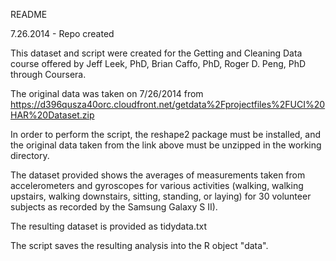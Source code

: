 README

7.26.2014 - Repo created

This dataset and script were created for the Getting and Cleaning Data course offered by Jeff Leek, PhD, Brian Caffo, PhD, Roger D. Peng, PhD through Coursera.

The original data was taken on 7/26/2014 from https://d396qusza40orc.cloudfront.net/getdata%2Fprojectfiles%2FUCI%20HAR%20Dataset.zip

In order to perform the script, the reshape2 package must be installed, and the original data taken from the link above must be unzipped in the working directory.

The dataset provided shows the averages of measurements taken from accelerometers and gyroscopes for various activities (walking, walking upstairs, walking downstairs, sitting, standing, or laying) for 30 volunteer subjects as recorded by the Samsung Galaxy S II).

The resulting dataset is provided as tidydata.txt

The script saves the resulting analysis into the R object "data".